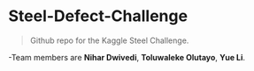 # Steel-Defect-Challenge
> Github repo for the Kaggle Steel Challenge.  

 -Team members are **Nihar Dwivedi**, **Toluwaleke Olutayo**, **Yue Li**.
